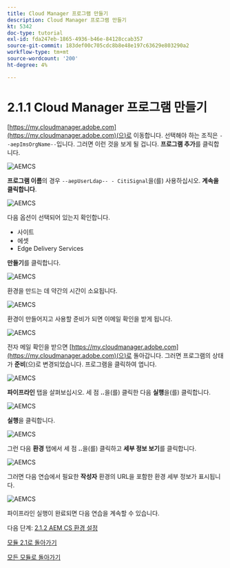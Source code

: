 ```yaml
---
title: Cloud Manager 프로그램 만들기
description: Cloud Manager 프로그램 만들기
kt: 5342
doc-type: tutorial
exl-id: fda247eb-1865-4936-b46e-84128ccab357
source-git-commit: 183def00c705cdc8b8e48e197c63629e803290a2
workflow-type: tm+mt
source-wordcount: '200'
ht-degree: 4%

---
```


# 2.1.1 Cloud Manager 프로그램 만들기

[https://my.cloudmanager.adobe.com](https://my.cloudmanager.adobe.com)(으)로 이동합니다. 선택해야 하는 조직은 `--aepImsOrgName--`입니다. 그러면 이런 것을 보게 될 겁니다. **프로그램 추가**&#x200B;를 클릭합니다.

![AEMCS](./images/aemcs1.png)

**프로그램 이름**&#x200B;의 경우 `--aepUserLdap-- - CitiSignal`을(를) 사용하십시오. **계속을 클릭합니다**.

![AEMCS](./images/aemcs2.png)

다음 옵션이 선택되어 있는지 확인합니다.

- 사이트
- 에셋
- Edge Delivery Services

**만들기**&#x200B;를 클릭합니다.

![AEMCS](./images/aemcs3.png)

환경을 만드는 데 약간의 시간이 소요됩니다.

![AEMCS](./images/aemcs4.png)

환경이 만들어지고 사용할 준비가 되면 이메일 확인을 받게 됩니다.

![AEMCS](./images/aemcs5.png)

전자 메일 확인을 받으면 [https://my.cloudmanager.adobe.com](https://my.cloudmanager.adobe.com)(으)로 돌아갑니다. 그러면 프로그램의 상태가 **준비**(으)로 변경되었습니다. 프로그램을 클릭하여 엽니다.

![AEMCS](./images/aemcs6.png)

**파이프라인** 탭을 살펴보십시오. 세 점 **..**&#x200B;을(를) 클릭한 다음 **실행**&#x200B;을(를) 클릭합니다.

![AEMCS](./images/aemcs7.png)

**실행**&#x200B;을 클릭합니다.

![AEMCS](./images/aemcs8.png)

그런 다음 **환경** 탭에서 세 점 **..**&#x200B;을(를) 클릭하고 **세부 정보 보기**&#x200B;를 클릭합니다.

![AEMCS](./images/aemcs9.png)

그러면 다음 연습에서 필요한 **작성자** 환경의 URL을 포함한 환경 세부 정보가 표시됩니다.

![AEMCS](./images/aemcs10.png)

파이프라인 실행이 완료되면 다음 연습을 계속할 수 있습니다.

다음 단계: [2.1.2 AEM CS 환경 설정](./ex2.md)

[모듈 2.1로 돌아가기](./aemcs.md)

[모든 모듈로 돌아가기](./../../../overview.md)
